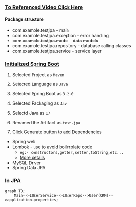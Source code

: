 ### [To Referenced Video Click Here](https://youtu.be/JL33j0uey80?si=xxVtKb9l3ia8gMXz)

#### Package structure

- com.example.testjpa - main
- com.example.testjpa.exception - error handling
- com.example.testjpa.model - data models
- com.example.testjpa.repository - database calling classes
- com.example.testjpa.service - service layer

### [Initialized Spring Boot](https://start.spring.io/)

1. Selected Project as `Maven`

2. Selected Language as `Java`

3. Selected Spring Boot as `3.2.0`

4. Selected Packaging as `Jav`

5. Selectd Java as `17`

6. Renamed the Artifact as `test-jpa`

7. Click Genarate button to add Dependencies

- Spring web
- Lombok - use to avoid boilerplate code
  - `eg:- constructors,getter,setter,toString,etc...`
  - [More details](https://youtu.be/8miKAvf9UaI?si=JtTVxHCNKXNwIeja)
- MySQL Driver
- Spring Data JPA

### In JPA

```mermaid
graph TD;
    Main-->IUserService-->IUserRepo-->User(ORM)-->application.properties;
```
